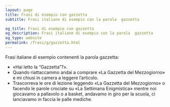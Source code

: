 ```yaml
---
layout: page
title: Frasi di esempio con gazzetta 
subtitle: Frasi italiane di esempio con la parola  gazzetta

og_title: Frasi di esempio con gazzetta 
og_description: Frasi italiane di esempio con la parola  gazzetta
og_type: website
permalink: /frasi/g/gazzetta.html
---
```


Frasi italiane di esempio contenenti la parola gazzetta:


- «Hai letto la “Gazzetta”?».
- Quando riattaccammo andai a comprare «La Gazzetta del Mezzogiorno» e mi chiusi in camera a leggere l’articolo.
- Trascorreva le ore di lezione leggendo «La Gazzetta del Mezzogiorno» o facendo le parole crociate su «La Settimana Enigmistica» mentre noi giocavamo a pallavolo o a basket, andavamo in giro per la scuola, ci lanciavamo in faccia le palle mediche.
